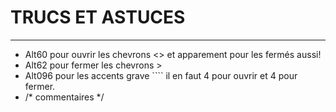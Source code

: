 # TRUCS ET ASTUCES
__________________

* Alt60 pour ouvrir les chevrons <> et apparement pour les fermés aussi!
* Alt62 pour fermer les chevrons >
* Alt096 pour les accents grave ```` il en faut 4 pour ouvrir et 4 pour fermer.
* /* commentaires */